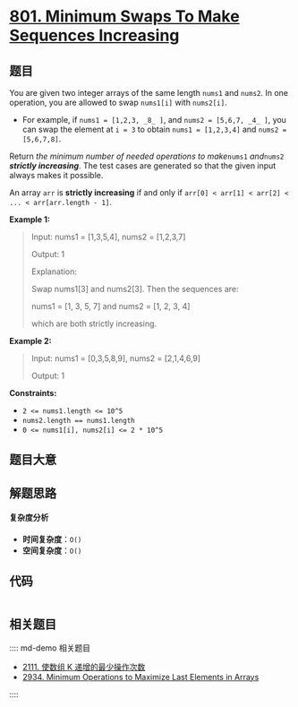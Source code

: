 # [801. Minimum Swaps To Make Sequences Increasing](https://leetcode.com/problems/minimum-swaps-to-make-sequences-increasing/)

## 题目

You are given two integer arrays of the same length `nums1` and `nums2`. In
one operation, you are allowed to swap `nums1[i]` with `nums2[i]`.

- For example, if `nums1 = [1,2,3, _8_ ]`, and `nums2 = [5,6,7, _4_ ]`, you can swap the element at `i = 3` to obtain `nums1 = [1,2,3,4]` and `nums2 = [5,6,7,8]`.

Return _the minimum number of needed operations to make_`nums1` _and_`nums2`
_**strictly increasing**_. The test cases are generated so that the given
input always makes it possible.

An array `arr` is **strictly increasing** if and only if `arr[0] < arr[1] <
arr[2] < ... < arr[arr.length - 1]`.

**Example 1:**

> Input: nums1 = [1,3,5,4], nums2 = [1,2,3,7]
>
> Output: 1
>
> Explanation:
>
> Swap nums1[3] and nums2[3]. Then the sequences are:
>
> nums1 = [1, 3, 5, 7] and nums2 = [1, 2, 3, 4]
>
> which are both strictly increasing.

**Example 2:**

> Input: nums1 = [0,3,5,8,9], nums2 = [2,1,4,6,9]
>
> Output: 1

**Constraints:**

- `2 <= nums1.length <= 10^5`
- `nums2.length == nums1.length`
- `0 <= nums1[i], nums2[i] <= 2 * 10^5`

## 题目大意

## 解题思路

#### 复杂度分析

- **时间复杂度**：`O()`
- **空间复杂度**：`O()`

## 代码

```javascript

```

## 相关题目

:::: md-demo 相关题目

- [2111. 使数组 K 递增的最少操作次数](https://leetcode.com/problems/minimum-operations-to-make-the-array-k-increasing)
- [2934. Minimum Operations to Maximize Last Elements in Arrays](https://leetcode.com/problems/minimum-operations-to-maximize-last-elements-in-arrays)

::::
